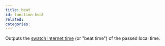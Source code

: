 ```yaml
---
title: beat
id: function-beat
related:
categories:
---
```



Outputs the [swatch internet time](https://en.wikipedia.org/wiki/Swatch_Internet_Time) (or "beat time") of the passed local time.
		